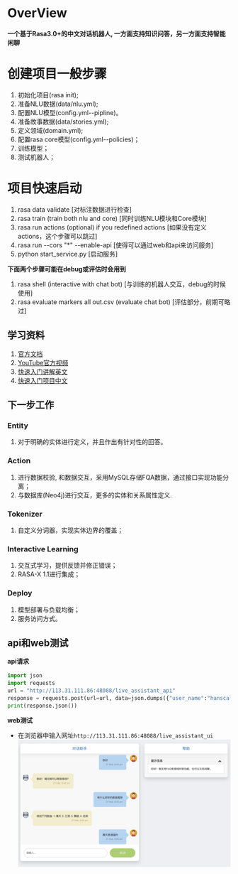 # OverView
**一个基于Rasa3.0+的中文对话机器人, 一方面支持知识问答，另一方面支持智能闲聊**

# 创建项目一般步骤
1. 初始化项目(rasa init);  
2. 准备NLU数据(data/nlu.yml);  
3. 配置NLU模型(config.yml--pipline)。  
4. 准备故事数据(data/stories.yml);  
5. 定义领域(domain.yml);  
6. 配置rasa core模型(config.yml--policies)；  
7. 训练模型；  
8. 测试机器人； 

# 项目快速启动
1. rasa data validate [对标注数据进行检查]  
2. rasa train (train both nlu and core) [同时训练NLU模块和Core模块]  
3. rasa run actions (optional) if you redefined actions [如果没有定义actions，这个步骤可以跳过]  
4. rasa run --cors "*" --enable-api [使得可以通过web和api来访问服务] 
5. python start_service.py [启动服务]  

**下面两个步骤可能在debug或评估时会用到**
1. rasa shell (interactive with chat bot) [与训练的机器人交互，debug的时候使用]  
2. rasa evaluate markers all out.csv (evaluate chat bot) [评估部分，前期可略过]

## 学习资料
1. [官方文档](https://rasa.com/blog/what-s-ahead-in-rasa-open-source-3-0/)
2. [YouTube官方视频](https://www.youtube.com/channel/UCJ0V6493mLvqdiVwOKWBODQ)
3. [快速入门讲解英文](https://www.youtube.com/watch?v=PfYBXidENlg)
4. [快速入门项目中文](https://github.com/Chinese-NLP-book/rasa_chinese_book_code)


## 下一步工作 
### Entity
1. 对于明确的实体进行定义，并且作出有针对性的回答。
 
### Action
1. 进行数据校验, 和数据交互，采用MySQL存储FQA数据，通过接口实现功能分离；  
2. 与数据库(Neo4j)进行交互，更多的实体和关系属性定义. 

### Tokenizer
1. 自定义分词器，实现实体边界的覆盖；

### Interactive Learning
1. 交互式学习，提供反馈并修正错误；
2. RASA-X 1.1进行集成；

### Deploy
1. 模型部署与负载均衡；
2. 服务访问方式。


## api和web测试
**api请求**
```python
import json
import requests
url = "http://113.31.111.86:48088/live_assistant_api"
response = requests.post(url=url, data=json.dumps({"user_name":"hanscal","message":"你好"}))
print(response.json())
```

**web测试**  
* 在浏览器中输入网址`http://113.31.111.86:48088/live_assistant_ui`  
![聊天界面](static/img/chatmessage.png)